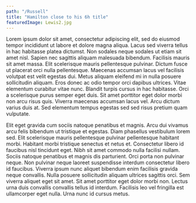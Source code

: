```yaml
---
path: "/Russell"
title: "Hamilton close to his 6h title"
featuredImage: Lewis2.jpg
---
```


Lorem ipsum dolor sit amet, consectetur adipiscing elit, sed do eiusmod tempor incididunt ut labore et dolore magna aliqua. Lacus sed viverra tellus in hac habitasse platea dictumst. Non sodales neque sodales ut etiam sit amet nisl. Sapien nec sagittis aliquam malesuada bibendum. Facilisis mauris sit amet massa. Elit scelerisque mauris pellentesque pulvinar. Dictum fusce ut placerat orci nulla pellentesque. Maecenas accumsan lacus vel facilisis volutpat est velit egestas dui. Metus aliquam eleifend mi in nulla posuere sollicitudin aliquam. Eros donec ac odio tempor orci dapibus ultrices. Vitae elementum curabitur vitae nunc. Blandit turpis cursus in hac habitasse. Orci a scelerisque purus semper eget duis. Sit amet porttitor eget dolor morbi non arcu risus quis. Viverra maecenas accumsan lacus vel. Arcu dictum varius duis at. Sed elementum tempus egestas sed sed risus pretium quam vulputate.

Elit eget gravida cum sociis natoque penatibus et magnis. Arcu dui vivamus arcu felis bibendum ut tristique et egestas. Diam phasellus vestibulum lorem sed. Elit scelerisque mauris pellentesque pulvinar pellentesque habitant morbi. Habitant morbi tristique senectus et netus et. Consectetur libero id faucibus nisl tincidunt eget. Nibh sit amet commodo nulla facilisi nullam. Sociis natoque penatibus et magnis dis parturient. Orci porta non pulvinar neque. Non pulvinar neque laoreet suspendisse interdum consectetur libero id faucibus. Viverra ipsum nunc aliquet bibendum enim facilisis gravida neque convallis. Nulla posuere sollicitudin aliquam ultrices sagittis orci. Sem viverra aliquet eget sit amet. Sit amet porttitor eget dolor morbi non. Lectus urna duis convallis convallis tellus id interdum. Facilisis leo vel fringilla est ullamcorper eget nulla. Urna nunc id cursus metus.
